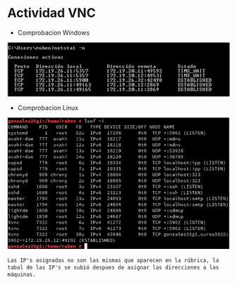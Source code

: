 # Actividad VNC

* Comprobacion Windows

![](img/netstat.png)

* Comprobacion Linux

![](img/lsof.png)

```
Las IP's asignadas no son las mismas que aparecen en la rúbrica, la tabal de las IP's se subió despues de asignar las direcciones a las máquinas.
```
